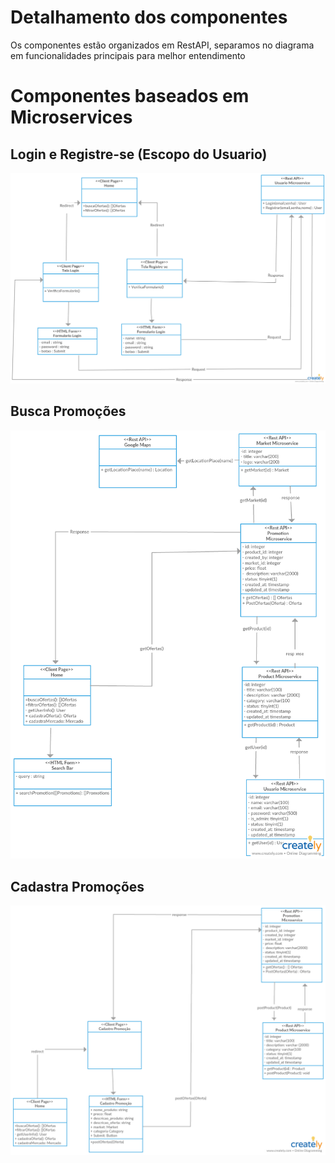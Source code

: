 # Detalhamento dos componentes

Os componentes estão organizados em RestAPI, separamos no diagrama em funcionalidades principais para melhor entendimento


# Componentes baseados em Microservices

## Login e Registre-se (Escopo do Usuario)
![](login.png)

## Busca Promoções
![](busca_promocoes.png)

## Cadastra Promoções
![](cadastra_promocoes.png)
